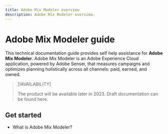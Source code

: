 ```yaml
---
title: Adobe Mix Modeler overview
description: Adobe Mix Modeler overview.
---
```


# Adobe Mix Modeler guide

<!--

![Banner](assets/mix-modeler-banner.png)

-->

This technical documentation guide provides self help assistance for **Adobe Mix Modeler**. Adobe Mix Modeler is an Adobe Experience Cloud application, powered by Adobe Sensei, that measures campaigns and optimizes planning holistically across all channels: paid, earned, and owned. 

>[!AVAILABILITY]
>
>The product will be available later in 2023. Draft documentation can be found here.

## Get started

- What is Adobe Mix Modeler?
